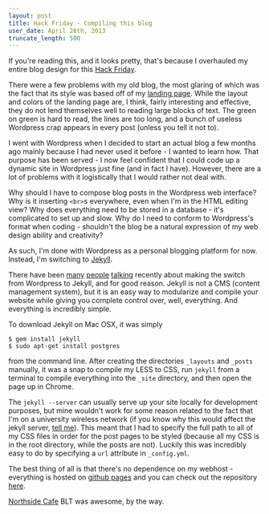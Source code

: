 ```yaml
---
layout: post
title: Hack Friday - Compiling this blog
user_date: April 26th, 2013
truncate_length: 500
---
```

If you're reading this, and it looks pretty, that's because I overhauled my entire blog design for this [Hack Friday](https://twitter.com/noahsark769/status/327836477851574273).

There were a few problems with my old blog, the most glaring of which was the fact that its style was based off of my [landing page](http://noahgilmore.com). While the layout and colors of the landing page are, I think, fairly interesting and effective, they do not lend themselves well to reading large blocks of text. The green on green is hard to read, the lines are too long, and a bunch of useless Wordpress crap appears in every post (unless you tell it not to).

I went with Wordpress when I decided to start an actual blog a few months ago mainly because I had never used it before - I wanted to learn how. That purpose has been served - I now feel confident that I could code up a dynamic site in Wordpress just fine (and in fact I have). However, there are a lot of problems with it logistically that I would rather not deal with.

Why should I have to compose blog posts in the Wordpress web interface? Why is it inserting `<br>`s everywhere, even when I'm in the HTML editing view? Why does everything need to be stored in a database - it's complicated to set up and slow. Why do I need to conform to Wordpress's format when coding - shouldn't the blog be a natural expression of my web design ability and creativity?

As such, I'm done with Wordpress as a personal blogging platform for now. Instead, I'm switching to [Jekyll](http://jekyllrb.com).

There have been [many](http://csswizardry.com/2012/12/a-new-css-wizardry/) [people](http://blog.chrisblunt.com/switching-to-jekyll/) [talking](https://www.google.com/search?q=switching+to+jekyll&aq=f&oq=switching+to+jekyll&aqs=chrome.0.57j60.2686j0&sourceid=chrome&ie=UTF-8) recently about making the switch from Wordpress to Jekyll, and for good reason. Jekyll is not a CMS (content management system), but it is an easy way to modularize and compile your website while giving you complete control over, well, everything. And everything is incredibly simple.

To download Jekyll on Mac OSX, it was simply 

    $ gem install jekyll
    $ sudo apt-get install postgres

from the command line. After creating the directories `_layouts` and `_posts` manually, it was a snap to compile my LESS to CSS, run `jekyll` from a terminal to compile everything into the `_site` directory, and then open the page up in Chrome.

The `jekyll --server` can usually serve up your site locally for development purposes, but mine wouldn't work for some reason related to the fact that I'm on a university wireless network (if you know why this would affect the jekyll server, [tell me](http://twitter.com/noahsark769)). This meant that I had to specify the full path to all of my CSS files in order for the post pages to be styled (because all my CSS is in the root directory, while the posts are not). Luckily this was incredibly easy to do by specifying a `url` attribute in `_config.yml`.

The best thing of all is that there's no dependence on my webhost - everything is hosted on [github pages](http://pages.github.com/) and you can check out the repository [here](https://github.com/noahsark769/noahsark769.github.io).

[Northside Cafe](http://northsidecafe.net/) BLT was awesome, by the way.